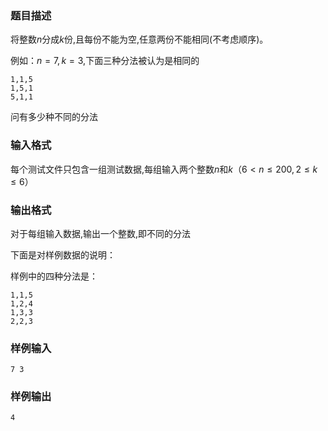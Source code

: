 ### 题目描述
将整数$n$分成$k$份,且每份不能为空,任意两份不能相同(不考虑顺序)。

例如：$n=7,k=3$,下面三种分法被认为是相同的
```
1,1,5
1,5,1
5,1,1
```
问有多少种不同的分法
### 输入格式
每个测试文件只包含一组测试数据,每组输入两个整数$n$和$k$（$6 \lt n \leq 200,2 \leq k \leq 6$）


### 输出格式
对于每组输入数据,输出一个整数,即不同的分法

下面是对样例数据的说明：

样例中的四种分法是：
```
1,1,5
1,2,4
1,3,3
2,2,3
```

### 样例输入
```
7 3
```
### 样例输出
```
4
```
